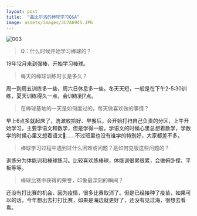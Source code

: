 ```yaml
---
layout: post
title:  "曲比尔洛的棒球学习Q&A"
image: assets/images/3U7A6945.JPG
---
```


![003](https://tva1.sinaimg.cn/large/e6c9d24ely1gojvcndthnj21900u0npg.jpg)

>Q：什么时候开始学习棒球的？  

19年12月来到强棒，开始学习棒球。

>每天的棒球训练时长是多久？

周一到周五训练多一些，周六日休息多一些。冬天天短，一般是在下午2-5:30训练，夏天训练得久一点，会训练到7点。

>在棒球基地的一天是如何度过的，每天做喜欢做的事情？

早上6点多就起床了，洗漱收拾好、早餐后，会开始打扫自己负责的分区，上午开始学习，主要学语文和数学，但是学得一般，学语文的时候心里总想着数学，学数学的时候心里又想着语文🤔️……不过班里也没有谁学的特别好，大家都差不多。

>棒球学习过程中遇到过什么困难或问题？是如何克服这些问题的？

训练分为体能训和棒球练习。比较喜欢练棒球，体能训很累很累，会做俯卧撑、平板等等。

>棒球比赛中获得的荣誉，印象最深刻的瞬间？

还没有打比赛的机会，因为疫情，很多比赛取消了。但是已经接种了疫苗，如果可以的话，今年想出去打打比赛，如果是海边就更好了，还没有见过海，很想去看看。
